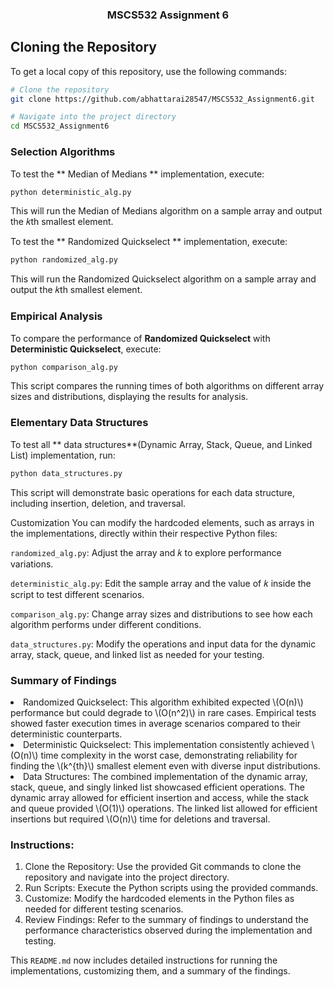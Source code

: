 
<div align="center">
  <h3 align="center">MSCS532 Assignment 6</h3>
</div>

<!-- CLONING THE REPOSITORY -->
## Cloning the Repository

To get a local copy of this repository, use the following commands:
```sh
# Clone the repository
git clone https://github.com/abhattarai28547/MSCS532_Assignment6.git

# Navigate into the project directory
cd MSCS532_Assignment6
```
<!-- Running the code-->
### Selection Algorithms

To test the ** Median of Medians ** implementation, execute:
```sh
python deterministic_alg.py
```
This will run the Median of Medians algorithm on a sample array and output the 𝑘th smallest element.

To test the ** Randomized Quickselect ** implementation, execute:
```sh
python randomized_alg.py
```

This will run the Randomized Quickselect algorithm on a sample array and output the 𝑘th smallest element.


### Empirical Analysis

To compare the performance of **Randomized Quickselect** with **Deterministic Quickselect**, execute:
```sh
python comparison_alg.py
```
This script compares the running times of both algorithms on different array sizes and distributions, displaying the results for analysis.

### Elementary Data Structures

To test all ** data structures**(Dynamic Array, Stack, Queue, and Linked List) implementation, run:
```sh
python data_structures.py
```
This script will demonstrate basic operations for each data structure, including insertion, deletion, and traversal.

<!-- CUSTOMIZATION -->
Customization
You can modify the hardcoded elements, such as arrays in the implementations, directly within their respective Python files:

`randomized_alg.py`: Adjust the array and 𝑘 to explore performance variations.

`deterministic_alg.py`: Edit the sample array and the value of 𝑘 inside the script to test different scenarios.

`comparison_alg.py`: Change array sizes and distributions to see how each algorithm performs under different conditions.

`data_structures.py`: Modify the operations and input data for the dynamic array, stack, queue, and linked list as needed for your testing.

 <!-- SUMMARY OF FINDINGS -->

 
### Summary of Findings
<div>  
  <li>Randomized Quickselect: This algorithm exhibited expected \(O(n)\) performance but could degrade to \(O(n^2)\) in rare cases. Empirical tests showed faster execution times in average scenarios compared to their deterministic counterparts.</li>
  
  <li>Deterministic Quickselect: This implementation consistently achieved \(O(n)\) time complexity in the worst case, demonstrating reliability for finding the \(k^{th}\) smallest element even with diverse input distributions.</li>
  
  <li>Data Structures: The combined implementation of the dynamic array, stack, queue, and singly linked list showcased efficient operations. The dynamic array allowed for efficient insertion and access, while the stack and queue provided \(O(1)\) operations. The linked list allowed for efficient insertions but required \(O(n)\) time for deletions and traversal.</li>
</div>

### Instructions:
<ol>
  <li>
    Clone the Repository: Use the provided Git commands to clone the repository and navigate into the project directory.
  </li>
  <li>
    Run Scripts: Execute the Python scripts using the provided commands.
  </li>
  <li>
    Customize: Modify the hardcoded elements in the Python files as needed for different testing scenarios.
  </li>
  <li>
    Review Findings: Refer to the summary of findings to understand the performance characteristics observed during the implementation and testing.
  </li>
</ol>

This `README.md` now includes detailed instructions for running the implementations, customizing them, and a summary of the findings.
